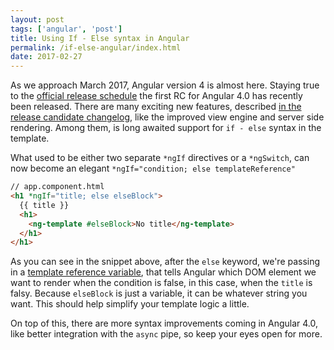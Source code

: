 ```yaml
---
layout: post
tags: ['angular', 'post']
title: Using If - Else syntax in Angular
permalink: /if-else-angular/index.html
date: 2017-02-27
---
```


As we approach March 2017, Angular version 4 is almost here. Staying true to the [official release schedule](https://github.com/angular/angular/blob/master/docs/RELEASE_SCHEDULE.md)
the first RC for Angular 4.0 has recently been released. There are many exciting new features, described
[in the release candidate changelog](https://github.com/angular/angular/blob/master/CHANGELOG.md#400-rc1-2017-02-24),
like the improved view engine and server side rendering. Among them, is long awaited support for `if - else` syntax
in the template.

What used to be either two separate `*ngIf` directives or a `*ngSwitch`, can now become an elegant `*ngIf="condition; else templateReference"`

```html
// app.component.html
<h1 *ngIf="title; else elseBlock">
  {{ title }}
  <h1>
    <ng-template #elseBlock>No title</ng-template>
  </h1>
</h1>
```

As you can see in the snippet above, after the `else` keyword, we're passing in a [template reference variable](https://angular.io/docs/ts/latest/guide/template-syntax.html#!#ref-vars),
that tells Angular which DOM element we want to render when the condition is false, in this case, when the `title` is falsy.
Because `elseBlock` is just a variable, it can be whatever string you want. This should help simplify your template logic a little.

On top of this, there are more syntax improvements coming in Angular 4.0, like better integration with the `async` pipe, so keep your eyes open for more.

